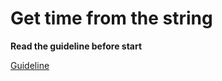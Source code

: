 # Get time from the string 

**Read the guideline before start**

[Guideline](https://github.com/mate-academy/js_task-guideline/blob/master/README.md)
